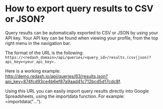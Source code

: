 # How to export query results to CSV or JSON?

Query results can be automatically exported to CSV or JSON by using your API key. Your API key can be found when viewing your profile, from the top right menu in the navigation bar.

The format of the URL is the following: ```https://<redash_domain>/api/queries/<query_id>/results.(csv|json)?api_key=<your_api_key>. ```

Here is a working example: http://demo.redash.io/api/queries/63/results.json?api_key=874fcd93ce4b6ef87a9aad41c712bcd5d17cdc8f.

Using this URL you can easily import query results directly into Google Spreadsheets, using the importdata function. For example: =importdata("...").
